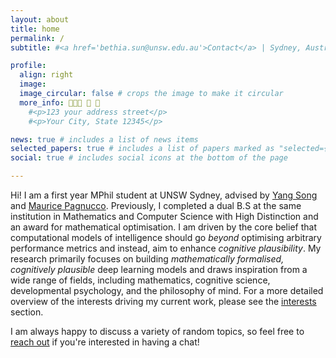 ```yaml
---
layout: about
title: home
permalink: /
subtitle: #<a href='bethia.sun@unsw.edu.au'>Contact</a> | Sydney, Australia

profile:
  align: right
  image:
  image_circular: false # crops the image to make it circular
  more_info: 👩🏻‍🔬 🧠 🤖 
    #<p>123 your address street</p>
    #<p>Your City, State 12345</p>

news: true # includes a list of news items
selected_papers: true # includes a list of papers marked as "selected={true}"
social: true # includes social icons at the bottom of the page

---
```

Hi! I am a first year MPhil student at UNSW Sydney, advised by [Yang Song](https://cgi.cse.unsw.edu.au/~ysong/) and [Maurice Pagnucco](https://cgi.cse.unsw.edu.au/~morri/). 
Previously, I completed a dual B.S at the same institution in Mathematics and Computer Science with High Distinction and an award for mathematical optimisation. I am driven by the core belief that computational models of intelligence should go 
<i>beyond</i> optimising arbitrary performance metrics and instead, aim to enhance <i>cognitive plausibility</i>. 
My research primarily focuses on building <i>mathematically formalised, cognitively plausible</i> deep learning models and draws inspiration from a wide range of fields, including mathematics, cognitive science, developmental psychology, and the philosophy of mind.
For a more detailed overview of the interests driving my current work, please see the <a href="/interests">interests</a> section. 

I am always happy to discuss a variety of random topics, so feel free to <a href="mailto:bethia.sun@unsw.edu.au">reach out</a> if you're interested in having a chat!